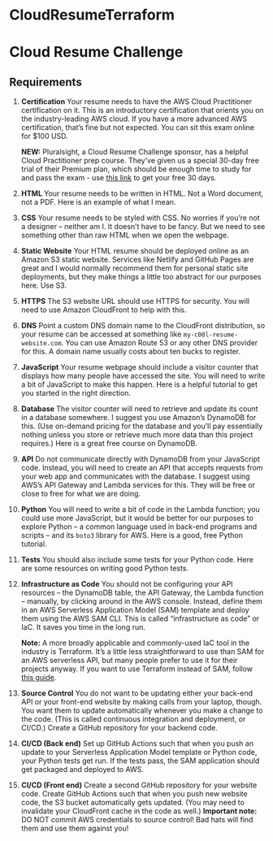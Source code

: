 # CloudResumeTerraform

# Cloud Resume Challenge

## Requirements

1. **Certification**
   Your resume needs to have the AWS Cloud Practitioner certification on it. This is an introductory certification that orients you on the industry-leading AWS cloud. If you have a more advanced AWS certification, that’s fine but not expected. You can sit this exam online for $100 USD.

   **NEW:** Pluralsight, a Cloud Resume Challenge sponsor, has a helpful Cloud Practitioner prep course. They’ve given us a special 30-day free trial of their Premium plan, which should be enough time to study for and pass the exam - use [this link](https://www.pluralsight.com) to get your free 30 days.

2. **HTML**
   Your resume needs to be written in HTML. Not a Word document, not a PDF. Here is an example of what I mean.

3. **CSS**
   Your resume needs to be styled with CSS. No worries if you’re not a designer – neither am I. It doesn’t have to be fancy. But we need to see something other than raw HTML when we open the webpage.

4. **Static Website**
   Your HTML resume should be deployed online as an Amazon S3 static website. Services like Netlify and GitHub Pages are great and I would normally recommend them for personal static site deployments, but they make things a little too abstract for our purposes here. Use S3.

5. **HTTPS**
   The S3 website URL should use HTTPS for security. You will need to use Amazon CloudFront to help with this.

6. **DNS**
   Point a custom DNS domain name to the CloudFront distribution, so your resume can be accessed at something like `my-c00l-resume-website.com`. You can use Amazon Route 53 or any other DNS provider for this. A domain name usually costs about ten bucks to register.

7. **JavaScript**
   Your resume webpage should include a visitor counter that displays how many people have accessed the site. You will need to write a bit of JavaScript to make this happen. Here is a helpful tutorial to get you started in the right direction.

8. **Database**
   The visitor counter will need to retrieve and update its count in a database somewhere. I suggest you use Amazon’s DynamoDB for this. (Use on-demand pricing for the database and you’ll pay essentially nothing unless you store or retrieve much more data than this project requires.) Here is a great free course on DynamoDB.

9. **API**
   Do not communicate directly with DynamoDB from your JavaScript code. Instead, you will need to create an API that accepts requests from your web app and communicates with the database. I suggest using AWS’s API Gateway and Lambda services for this. They will be free or close to free for what we are doing.

10. **Python**
    You will need to write a bit of code in the Lambda function; you could use more JavaScript, but it would be better for our purposes to explore Python – a common language used in back-end programs and scripts – and its `boto3` library for AWS. Here is a good, free Python tutorial.

11. **Tests**
    You should also include some tests for your Python code. Here are some resources on writing good Python tests.

12. **Infrastructure as Code**
    You should not be configuring your API resources – the DynamoDB table, the API Gateway, the Lambda function – manually, by clicking around in the AWS console. Instead, define them in an AWS Serverless Application Model (SAM) template and deploy them using the AWS SAM CLI. This is called “infrastructure as code” or IaC. It saves you time in the long run.

    **Note:** A more broadly applicable and commonly-used IaC tool in the industry is Terraform. It’s a little less straightforward to use than SAM for an AWS serverless API, but many people prefer to use it for their projects anyway. If you want to use Terraform instead of SAM, follow [this guide](https://www.terraform.io).

13. **Source Control**
    You do not want to be updating either your back-end API or your front-end website by making calls from your laptop, though. You want them to update automatically whenever you make a change to the code. (This is called continuous integration and deployment, or CI/CD.) Create a GitHub repository for your backend code.

14. **CI/CD (Back end)**
    Set up GitHub Actions such that when you push an update to your Serverless Application Model template or Python code, your Python tests get run. If the tests pass, the SAM application should get packaged and deployed to AWS.

15. **CI/CD (Front end)**
    Create a second GitHub repository for your website code. Create GitHub Actions such that when you push new website code, the S3 bucket automatically gets updated. (You may need to invalidate your CloudFront cache in the code as well.) **Important note:** DO NOT commit AWS credentials to source control! Bad hats will find them and use them against you!
